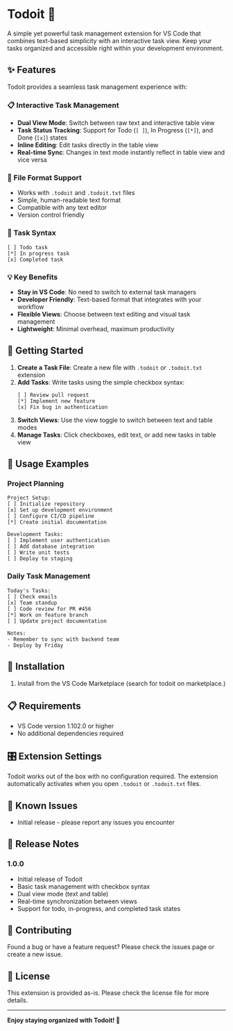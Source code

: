 # Todoit 📝

A simple yet powerful task management extension for VS Code that combines text-based simplicity with an interactive task view. Keep your tasks organized and accessible right within your development environment.

## ✨ Features

Todoit provides a seamless task management experience with:

### 📋 Interactive Task Management
- **Dual View Mode**: Switch between raw text and interactive table view
- **Task Status Tracking**: Support for Todo (`[ ]`), In Progress (`[*]`), and Done (`[x]`) states
- **Inline Editing**: Edit tasks directly in the table view
- **Real-time Sync**: Changes in text mode instantly reflect in table view and vice versa

### 📄 File Format Support
- Works with `.todoit` and `.todoit.txt` files
- Simple, human-readable text format
- Compatible with any text editor
- Version control friendly

### 🎯 Task Syntax
```
[ ] Todo task
[*] In progress task  
[x] Completed task
```

### 💡 Key Benefits
- **Stay in VS Code**: No need to switch to external task managers
- **Developer Friendly**: Text-based format that integrates with your workflow
- **Flexible Views**: Choose between text editing and visual task management
- **Lightweight**: Minimal overhead, maximum productivity

## 🚀 Getting Started

1. **Create a Task File**: Create a new file with `.todoit` or `.todoit.txt` extension
2. **Add Tasks**: Write tasks using the simple checkbox syntax:
   ```
   [ ] Review pull request
   [*] Implement new feature
   [x] Fix bug in authentication
   ```
3. **Switch Views**: Use the view toggle to switch between text and table modes
4. **Manage Tasks**: Click checkboxes, edit text, or add new tasks in table view

## 📖 Usage Examples

### Project Planning
```
Project Setup:
[ ] Initialize repository
[x] Set up development environment
[ ] Configure CI/CD pipeline
[*] Create initial documentation

Development Tasks:
[ ] Implement user authentication
[ ] Add database integration
[ ] Write unit tests
[ ] Deploy to staging
```

### Daily Task Management
```
Today's Tasks:
[ ] Check emails
[x] Team standup
[ ] Code review for PR #456
[*] Work on feature branch
[ ] Update project documentation

Notes:
- Remember to sync with backend team
- Deploy by Friday
```

## 🔧 Installation

1. Install from the VS Code Marketplace (search for todoit on marketplace.)

## 📋 Requirements

- VS Code version 1.102.0 or higher
- No additional dependencies required

## 🎛️ Extension Settings

Todoit works out of the box with no configuration required. The extension automatically activates when you open `.todoit` or `.todoit.txt` files.

## 🐛 Known Issues

- Initial release - please report any issues you encounter

## 📝 Release Notes

### 1.0.0

- Initial release of Todoit
- Basic task management with checkbox syntax
- Dual view mode (text and table)
- Real-time synchronization between views
- Support for todo, in-progress, and completed task states

## 🤝 Contributing

Found a bug or have a feature request? Please check the issues page or create a new issue.

## 📄 License

This extension is provided as-is. Please check the license file for more details.

---

**Enjoy staying organized with Todoit! 🎉**
